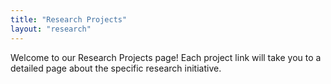 ```yaml
---
title: "Research Projects"
layout: "research"
---
```


Welcome to our Research Projects page! Each project link will take you to a detailed page about the specific research initiative.